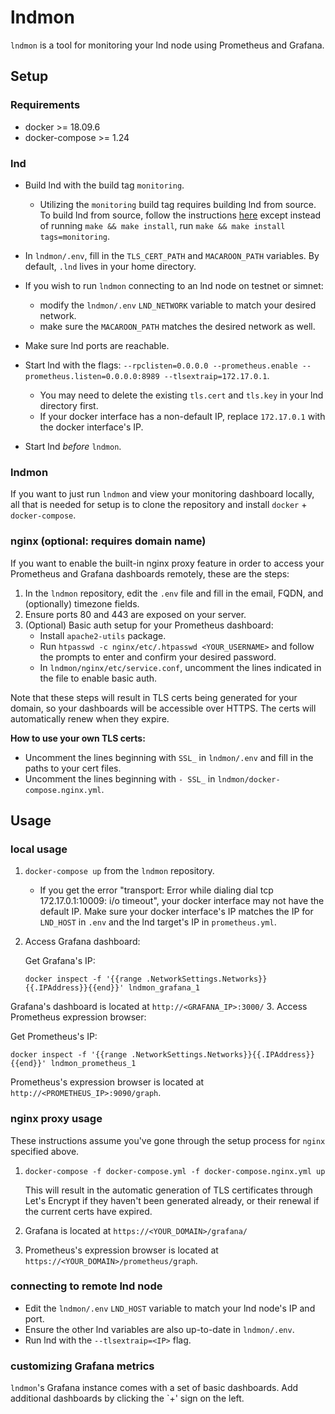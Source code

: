 # lndmon

`lndmon` is a tool for monitoring your lnd node using Prometheus and Grafana.
## Setup

### Requirements
* docker >= 18.09.6
* docker-compose >= 1.24

### lnd
- Build lnd with the build tag `monitoring`.

    * Utilizing the `monitoring` build tag requires building lnd from source. To build lnd from source, follow the instructions [here](https://github.com/lightningnetwork/lnd/blob/master/docs/INSTALL.md) except instead of running `make && make install`, run `make && make install tags=monitoring`.
- In `lndmon/.env`, fill in the `TLS_CERT_PATH` and `MACAROON_PATH` variables. By default, `.lnd` lives in your home directory.
- If you wish to run `lndmon` connecting to an lnd node on testnet or simnet:
   * modify the `lndmon/.env` `LND_NETWORK` variable to match your desired network.
   * make sure the `MACAROON_PATH` matches the desired network as well.
- Make sure lnd ports are reachable.
- Start lnd with the flags: `--rpclisten=0.0.0.0 --prometheus.enable --prometheus.listen=0.0.0.0:8989 --tlsextraip=172.17.0.1`.
   * You may need to delete the existing `tls.cert` and `tls.key` in your lnd directory first.
   * If your docker interface has a non-default IP, replace `172.17.0.1` with the docker interface's IP.
- Start lnd *before* `lndmon`.

### lndmon
If you want to just run `lndmon` and view your monitoring dashboard locally, all that is needed for setup is to clone the repository and install `docker` + `docker-compose`.

### nginx (optional: requires domain name)
If you want to enable the built-in nginx proxy feature in order to access your Prometheus and Grafana dashboards remotely, these are the steps:
1. In the `lndmon` repository, edit the `.env` file and fill in the email, FQDN, and (optionally) timezone fields.
2. Ensure ports 80 and 443 are exposed on your server.
3. (Optional) Basic auth setup for your Prometheus dashboard:
   - Install `apache2-utils` package.
   - Run `htpasswd -c nginx/etc/.htpasswd <YOUR_USERNAME>` and follow the prompts to enter and confirm your desired password.
   - In `lndmon/nginx/etc/service.conf`, uncomment the lines indicated in the file to enable basic auth.


Note that these steps will result in TLS certs being generated for your domain, so your dashboards will be accessible over HTTPS. The certs will automatically renew when they expire.

**How to use your own TLS certs:**
* Uncomment the lines beginning with `SSL_`  in `lndmon/.env` and fill in the paths to your cert files.
* Uncomment the lines beginning with `- SSL_` in `lndmon/docker-compose.nginx.yml`.
   
## Usage
### local usage
1. `docker-compose up` from the `lndmon` repository.
    * If you get the error "transport: Error while dialing dial tcp 172.17.0.1:10009: i/o timeout", your docker interface may not have the default IP. Make sure your docker interface's IP matches the IP for `LND_HOST` in `.env` and the lnd target's IP in `prometheus.yml`.
2. Access Grafana dashboard: 

   Get Grafana's IP:

   ```
   docker inspect -f '{{range .NetworkSettings.Networks}}{{.IPAddress}}{{end}}' lndmon_grafana_1
   ```
 Grafana's dashboard is located at `http://<GRAFANA_IP>:3000/`
3. Access Prometheus expression browser:
   
   Get Prometheus's IP:

   ```
   docker inspect -f '{{range .NetworkSettings.Networks}}{{.IPAddress}}{{end}}' lndmon_prometheus_1
   ```
Prometheus's expression browser is located at `http://<PROMETHEUS_IP>:9090/graph`.

### nginx proxy usage
These instructions assume you've gone through the setup process for `nginx` specified above.
1. `docker-compose -f docker-compose.yml -f docker-compose.nginx.yml up`

   This will result in the automatic generation of TLS certificates through Let's Encrypt if they haven't been generated already, or their renewal if the current certs have expired.
2. Grafana is located at `https://<YOUR_DOMAIN>/grafana/`
3. Prometheus's expression browser is located at `https://<YOUR_DOMAIN>/prometheus/graph`.

### connecting to remote lnd node
* Edit the `lndmon/.env` `LND_HOST` variable to match your lnd node's IP and port.
* Ensure the other lnd variables are also up-to-date in `lndmon/.env`.
* Run lnd with the `--tlsextraip=<IP>` flag.

### customizing Grafana metrics
`lndmon`'s Grafana instance comes with a set of basic dashboards. Add additional dashboards by clicking the `+' sign on the left.
